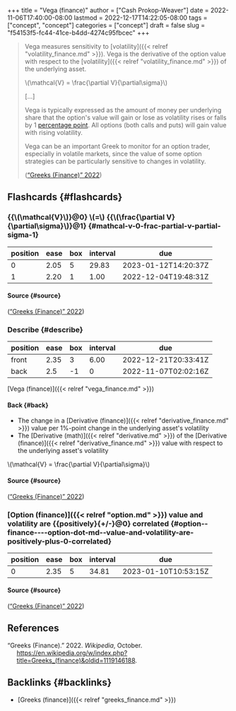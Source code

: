+++
title = "Vega (finance)"
author = ["Cash Prokop-Weaver"]
date = 2022-11-06T17:40:00-08:00
lastmod = 2022-12-17T14:22:05-08:00
tags = ["concept", "concept"]
categories = ["concept"]
draft = false
slug = "f54153f5-fc44-41ce-b4dd-4274c95fbcec"
+++

> Vega measures sensitivity to [volatility]({{< relref "volatility_finance.md" >}}). Vega is the derivative of the option value with respect to the [volatility]({{< relref "volatility_finance.md" >}}) of the underlying asset.
>
> \\(\mathcal{V} = \frac{\partial V}{\partial\sigma}\\)
>
> [...]
>
> Vega is typically expressed as the amount of money per underlying share that the option's value will gain or lose as volatility rises or falls by 1 [percentage point](https://en.wikipedia.org/wiki/Percentage_point). All options (both calls and puts) will gain value with rising volatility.
>
> Vega can be an important Greek to monitor for an option trader, especially in volatile markets, since the value of some option strategies can be particularly sensitive to changes in volatility.
>
> (<a href="#citeproc_bib_item_1">“Greeks (Finance)” 2022</a>)


## Flashcards {#flashcards}


### {{\\(\mathcal{V}\\)}@0} \\(=\\) {{\\(\frac{\partial V}{\partial\sigma}\\)}@1} {#mathcal-v-0-frac-partial-v-partial-sigma-1}

| position | ease | box | interval | due                  |
|----------|------|-----|----------|----------------------|
| 0        | 2.05 | 5   | 29.83    | 2023-01-12T14:20:37Z |
| 1        | 2.20 | 1   | 1.00     | 2022-12-04T19:48:31Z |


#### Source {#source}

(<a href="#citeproc_bib_item_1">“Greeks (Finance)” 2022</a>)


### Describe {#describe}

| position | ease | box | interval | due                  |
|----------|------|-----|----------|----------------------|
| front    | 2.35 | 3   | 6.00     | 2022-12-21T20:33:41Z |
| back     | 2.5  | -1  | 0        | 2022-11-07T02:02:16Z |

[Vega (finance)]({{< relref "vega_finance.md" >}})


#### Back {#back}

-   The change in a [Derivative (finance)]({{< relref "derivative_finance.md" >}}) value per 1%-point change in the underlying asset's volatility
-   The [Derivative (math)]({{< relref "derivative.md" >}}) of the [Derivative (finance)]({{< relref "derivative_finance.md" >}}) value with respect to the underlying asset's volatility

\\(\mathcal{V} = \frac{\partial V}{\partial\sigma}\\)


#### Source {#source}

(<a href="#citeproc_bib_item_1">“Greeks (Finance)” 2022</a>)


### [Option (finance)]({{< relref "option.md" >}}) value and volatility are {{positively}{+/-}@0} correlated {#option--finance----option-dot-md--value-and-volatility-are-positively-plus-0-correlated}

| position | ease | box | interval | due                  |
|----------|------|-----|----------|----------------------|
| 0        | 2.35 | 5   | 34.81    | 2023-01-10T10:53:15Z |


#### Source {#source}

(<a href="#citeproc_bib_item_1">“Greeks (Finance)” 2022</a>)

## References

<style>.csl-entry{text-indent: -1.5em; margin-left: 1.5em;}</style><div class="csl-bib-body">
  <div class="csl-entry"><a id="citeproc_bib_item_1"></a>“Greeks (Finance).” 2022. <i>Wikipedia</i>, October. <a href="https://en.wikipedia.org/w/index.php?title=Greeks_(finance)&oldid=1119146188">https://en.wikipedia.org/w/index.php?title=Greeks_(finance)&#38;oldid=1119146188</a>.</div>
</div>


## Backlinks {#backlinks}

-   [Greeks (finance)]({{< relref "greeks_finance.md" >}})
